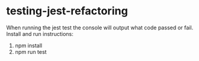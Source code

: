 # testing-jest-refactoring   
When running the jest test the console will output what code passed or fail.   
Install and run instructions:   
1. npm install   
2. npm run test   
